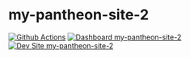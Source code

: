 # my-pantheon-site-2

[![Github Actions](https://github.com/quyenfromuk/my-pantheon-site-2/actions/workflows/build_deploy_and_test.yml/badge.svg)](https://github.com/quyenfromuk/my-pantheon-site-2/actions/workflows/build_deploy_and_test.yml)
[![Dashboard my-pantheon-site-2](https://img.shields.io/badge/dashboard-my_pantheon_site_2-yellow.svg)](https://dashboard.pantheon.io/sites/4af69e7c-4775-4564-be16-621a1141cab5#dev/code)
[![Dev Site my-pantheon-site-2](https://img.shields.io/badge/site-my_pantheon_site_2-blue.svg)](http://dev-my-pantheon-site-2.pantheonsite.io/)